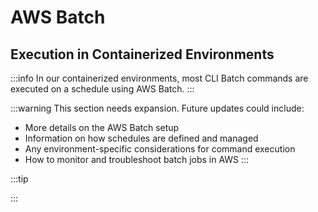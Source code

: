 # AWS Batch

## Execution in Containerized Environments

:::info
In our containerized environments, most CLI Batch commands are executed on a schedule using AWS Batch.
:::

:::warning
This section needs expansion. Future updates could include:

-   More details on the AWS Batch setup
-   Information on how schedules are defined and managed
-   Any environment-specific considerations for command execution
-   How to monitor and troubleshoot batch jobs in AWS
    :::

:::tip

:::

